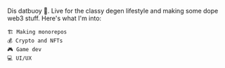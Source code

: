 Dis datbuoy 👋. Live for the classy degen lifestyle and making some dope web3 stuff. Here's what I'm into:

    🏗️ Making monorepos
    💰 Crypto and NFTs
    🎮 Game dev
    💻 UI/UX

